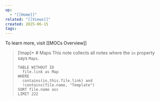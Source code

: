```yaml
---
up:
  - "[[Home]]"
related: "[[Views]]"
created: 2025-06-15
tags:
---
```

To learn more, visit [[MOCs Overview]]

> [!map]+ # Maps
> This note collects all notes where the `in` property says `Maps`. 
> 
> ```dataview
> TABLE WITHOUT ID
> 	file.link as Map
> WHERE
> 	contains(in,this.file.link) and
> 	!contains(file.name, "Template")
> SORT file.name asc
> LIMIT 222
> ```